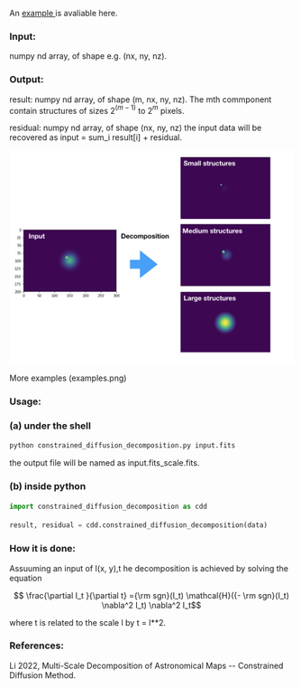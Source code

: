 An <a href="https://github.com/gxli/Constrained-Diffusion-Decomposition/blob/main/example.ipynb"> example </a> is avaliable here.

### Input:

numpy nd array, of shape e.g. (nx, ny, nz).

### Output:

result: numpy nd array, of shape (m, nx, ny, nz). The mth commponent contain structures of sizes 2$^(m-1)$ to 2$^m$ pixels. 

residual: numpy nd array, of shape (nx, ny, nz) the input data will be recovered as input = sum_i result[i] + residual.

![For example](edit.jpeg.001.jpeg)

More examples
(examples.png)
### Usage:

### (a) under the shell
```sh
python constrained_diffusion_decomposition.py input.fits
```

the output file will be named as input.fits_scale.fits.

### (b) inside python
```python
import constrained_diffusion_decomposition as cdd

result, residual = cdd.constrained_diffusion_decomposition(data)
```

### How it is done:

Assuuming an input of I(x, y),t he decomposition is achieved by solving the equation
```math
    \frac{\partial I_t }{\partial t} ={\rm sgn}(I_t) \mathcal{H}({- \rm sgn}(I_t) \nabla^2 I_t) \nabla^2 I_t
```

where t is related to the scale l by t = l**2.

### References:

Li 2022, Multi-Scale Decomposition of Astronomical Maps -- Constrained Diffusion Method.

